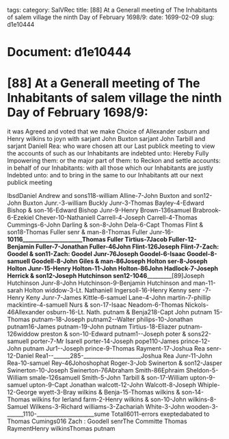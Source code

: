 tags: 
category: SalVRec
title: [88] At a Generall meeting of The Inhabitants of salem village the ninth Day of February 1698/9:
date: 1699-02-09
slug: d1e10444




# Document: d1e10444


# [88] At a Generall meeting of The Inhabitants of salem village the ninth Day of February 1698/9: 

it was Agreed and voted that we make Choice of Allexander osburn and Henry wilkins to joyn with sarjant John Buxton sarjant John Tarbill and sarjant Daniell Rea: who ware chosen att our Last publick meeting to view the accounts of such as our Inhabitants are indebted unto: Hereby Fully Impowering them: or the major part of them: to Reckon and settle accounts: in behalf of our Inhabitants: with all those which our Inhabitants are justly Indebted unto: and to bring in the same to our Inhabitants att our next publick meeting

lbsdDaniel Andrew and sons118-william Alline-7-John Buxton and son12-John Buxton Junr.-3-william Buckly Junr-3-Thomas Bayley-4-Edward Bishop & son-16-Edward Bishop Junr-9-Henry Brown-136samuel Brabrook-6-Ezekiel Chever-10-Nathaniell Carrell-4-Joseph Carrell-4-Thomas Cummings-6-John Darling & son-8-John Dela-6-Capt Thomas Flint & son18-Thomas Fuller senr & man-8-Thomas Fuller Junr-16-______10116_____________________Thomas Fuller Tirtius-7Jacob Fuller-12-Benjamin Fuller-7-Jonathan Fuller-46John Flint-126Joseph Flint-7-Zach: Goodel & son11-Zach: Goodel Junr-76Joseph Goodel-6-Isaac Goodel-8-samuell Goodell-8-John Giles & man-86Joseph Holton ser-8-Joseph Holton Junr-15-Henry Holton-11-John Holton-86John Hadlock-7-Joseph Herrick & son12-Joseph Hutchinson sen12-______1046_____________________[89]Joseph Hutchinson Junr-8-John Hutchinson-9-Benjamin Hutchinson and man-11-sarah Holton widdow-3-Lt. Nathaniell Ingersoll-16-Henry Kenny senr -7-Henry Keny Junr-7-James Kittle-6-samuel Lane-4-John martin-7-phillip mackintire-4-samuell Nurs & son-17-Isaac Neadom-6-Thomas Nickols-46Allexander osburn-16-Lt. Nath. putnam & Benja218-Capt John putnam 15-Thomas putnam-18-Joseph putnam2--Walter philips-10-Jonathan putnam16-James putnam-19-John putnam Tirtius-18-Eliazer putnam-126widdow preston & son-10-Edward putnam1--Joseph poter & sons22-samuell porter-7-Mr Isarell porter-14-Joseph pope110-James prince-12-John putnam Jur1--Joseph prince-9-Thomas Rayment-17-Joshua Rea senr-12-Daniel Rea1--______285-_____________________Joshua Rea Junr-11-John Rea-10-samuel Rey-46Johoshophat Roger-3-Job Swinerton & son12-Jasper Swinerton-10-Joseph Swinerton-76Abraham Smith-86Ephraim Sheldon-5-William smale-126samuell Smith-5-John Tarbill & son-17-William upton-9-samuel upton-9-Capt Jonathan walcott-12-John Walcott-8-Joseph Whiple-12-George wyett-3-Bray wilkins & Benja-15-Thomas wilkins & son-14-Thomas wilkins for Ierland farm-2-Henry wilkins & son-10-John wilkins-8-Samuel Wilkens-3-Richard williams-3-Zachariah White-3-John wooden-3-______1110-_____________________sume Totall6011-errors exeptedabated to Thomas Cumings016 Zach : Goodell senrThe Committe Thomas RaymentHenry wilkinsThomas putnam
